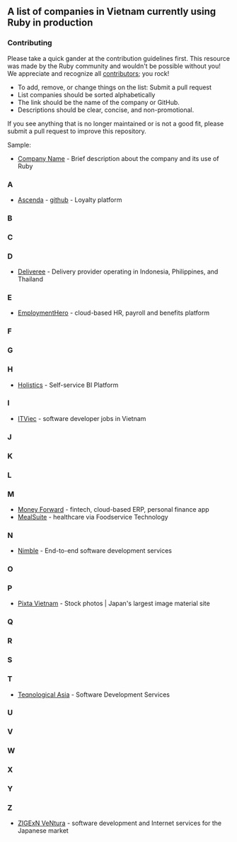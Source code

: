 ## A list of companies in Vietnam currently using Ruby in production

### Contributing

Please take a quick gander at the contribution guidelines first. This resource was made by the Ruby community and wouldn't be possible without you! We appreciate and recognize all [contributors](https://github.com/ruby-vietnam/companies/graphs/contributors); you rock!

- To add, remove, or change things on the list: Submit a pull request
- List companies should be sorted alphabetically
- The link should be the name of the company or GitHub.
- Descriptions should be clear, concise, and non-promotional.

If you see anything that is no longer maintained or is not a good fit, please submit a pull request to improve this repository.

Sample: 
- [Company Name](https://example.com) - Brief description about the company and its use of Ruby

### A
- [Ascenda](https://www.ascenda.com/) - [github](https://github.com/Kaligo/)  - Loyalty platform


### B



### C



### D
- [Deliveree](https://deliveree.com/) - Delivery provider operating in Indonesia, Philippines, and Thailand


### E
- [EmploymentHero](https://employmenthero.com/) - cloud-based HR, payroll and benefits platform


### F



### G



### H
- [Holistics](https://www.holistics.io/) - Self-service BI Platform


### I
- [ITViec](https://itviec.com/) - software developer jobs in Vietnam


### J



### K



### L



### M
- [Money Forward](https://careers.moneyforward.vn/) - fintech, cloud-based ERP, personal finance app
- [MealSuite](https://www.mealsuite.com/) - healthcare via Foodservice Technology



### N
- [Nimble](https://nimblehq.co/) - End-to-end software development services



### O



### P
- [Pixta Vietnam](https://pixta.vn/) - Stock photos | Japan's largest image material site


### Q



### R



### S



### T
- [Teqnological Asia](https://teqnological.asia/) - Software Development Services



### U



### V



### W



### X



### Y



### Z
- [ZIGExN VeNtura](https://zigexn.vn/) - software development and Internet services for the Japanese market
